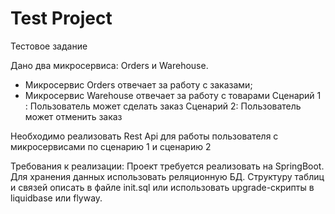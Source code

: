 # Test Project

Тестовое задание

Дано два микросервиса: Orders и Warehouse.
- Микросервис Orders отвечает за работу с заказами;
- Микросервис Warehouse отвечает за работу с товарами
Сценарий 1 : Пользователь может сделать заказ
Сценарий 2: Пользователь может отменить заказ

Необходимо реализовать Rest Api для работы пользователя с микросервисами по сценарию 1 и сценарию 2

Требования к реализации:
Проект требуется реализовать на SpringBoot.
Для хранения данных использовать реляционную БД.
Структуру таблиц и связей описать в файле init.sql или использовать upgrade-скрипты в liquidbase или flyway.
